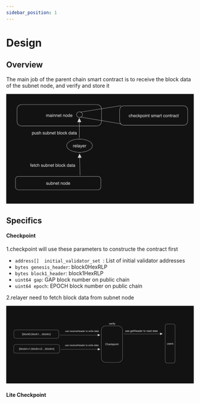 ```yaml
---
sidebar_position: 1
---
```


# Design

## Overview
The main job of the parent chain smart contract is to receive the block data of the subnet node, and verify and store it

![](sc-overview.jpg)


## Specifics
#### Checkpoint

1.checkpoint will use these parameters to constructe the contract first

   - `address[]  initial_validator_set `: List of initial validator addresses
   - `bytes genesis_header`: block0HexRLP
   - `bytes block1_header`: block1HexRLP
   - `uint64 gap`: GAP block number on public chain
   - `uint64 epoch`: EPOCH block number on public chain

2.relayer need to fetch block data from subnet node

![](sc-checkpoint.jpg)

#### Lite Checkpoint